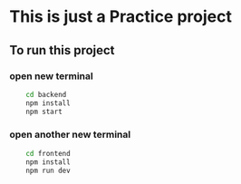 # This is just a Practice project
## To run this project 
### open new terminal
```bash
    cd backend
    npm install
    npm start
```
### open another new terminal



```bash
    cd frontend
    npm install
    npm run dev
```